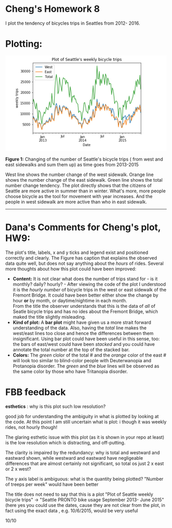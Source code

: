 # Cheng's Homework 8

I plot the tendency of bicycles trips in Seattles from 2012- 2016.



# Plotting:
![Alt text](cm4692_plot.jpg)

**Figure 1:** Changing of the number of Seattle's bicycle trips ( from west and east sidewalks and sum them up) as time goes from 2013-2015


West line shows the number change of the west sidewalk.
Orange line shows the number change of the east sidewalk.
Green line shows the total number change tendency.
The plot directly shows that the citizens of Seattle are more active in summer than in winter.
What's more, more people choose bicycle as the tool for movement with year increases.
And the people in west sidewalk are more active than who in east sidewalk.

-----

# Dana's Comments for Cheng's plot, HW9:

The plot's title, labels, x and y ticks and legend exist and positioned correctly and clearly. The Figure has caption that explains the observed data quite well, but does not say anything about the _hours_ of rides. Several more thoughts about how this plot could have been improved:

- **Content:** It is not clear what does the number of trips stand for - is it monthly? daily? hourly? - After viewing the code of the plot I understood it is the _hourly number_ of bicycle trips in the west or east sidewalk of the Fremont Bridge. It could have been better either show the change by hour **or** by month, or daytime/nightime in each month. <br>
From the title the observer understands that this is the data of _all_ of Seatle bicycle trips and has no ides about the Fremont Bridge, which maked the title slightly misleading.
- **Kind of plot:** A **bar plot** might have given us a more strait forward understanding of the data. Also, having the _total_ line makes the west/east lines too close and hence the differences between them insignificant. Using bar plot could have been useful in this sense, too: the bars of east/west could have been _stacked_ and you could have annotate the total number at the top of the stacked bar. 
- **Colors:** The _green_ clolor of the total # and the _orange_ color of the east # will look too similar to blind-color people with Deuterwanopia and Protanopia disorder. The _green_ and the _blue_ lines will be observed as the same color by those who have Tritanopia disorder.


# FBB feedback

**esthetics** : why is this plot such low resolution?

good job for understanding the ambiguity in what is plotted by looking at the code. At this point I am still uncertain what is plot: i though it was weekly rides, not hourly though!

The glaring esthetic issue with this plot (as it is shown in your repo at least) is the low resolution which is distracting, and off-putting.

The clarity is impaired by the redundancy: why is total and westward and eastward shown, while westward and eastward have negligeable differences that are almost certainly not significant, so total os just 2 x east or 2 x west?

The y axis label is ambiguous: what is the quantity being plotted? "Number of treeps per week" would have been better

The title does not need to say that this is a plot "Plot of Seattle weekly bicycle trips" -> "Seattle PRONTO bike usage September 2013- June 2015" (here yes you could use the dates, cause they are not clear from the plot, in fact using the exact data , e.g. 10/6/2015, would be very useful

10/10
